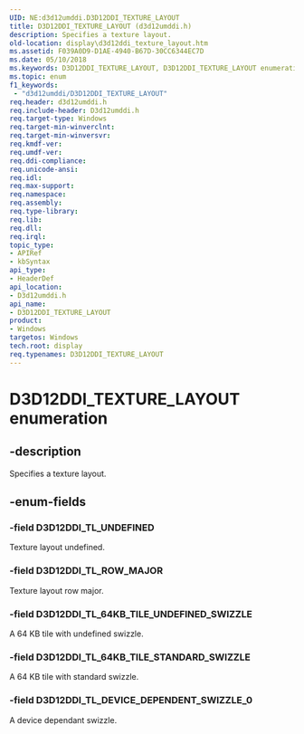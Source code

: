 ```yaml
---
UID: NE:d3d12umddi.D3D12DDI_TEXTURE_LAYOUT
title: D3D12DDI_TEXTURE_LAYOUT (d3d12umddi.h)
description: Specifies a texture layout.
old-location: display\d3d12ddi_texture_layout.htm
ms.assetid: F039A0D9-D1AE-4940-B67D-30CC6344EC7D
ms.date: 05/10/2018
ms.keywords: D3D12DDI_TEXTURE_LAYOUT, D3D12DDI_TEXTURE_LAYOUT enumeration [Display Devices], D3D12DDI_TL_64KB_TILE_STANDARD_SWIZZLE, D3D12DDI_TL_64KB_TILE_UNDEFINED_SWIZZLE, D3D12DDI_TL_DEVICE_DEPENDENT_SWIZZLE_0, D3D12DDI_TL_ROW_MAJOR, D3D12DDI_TL_UNDEFINED, d3d12umddi/D3D12DDI_TEXTURE_LAYOUT, d3d12umddi/D3D12DDI_TL_64KB_TILE_STANDARD_SWIZZLE, d3d12umddi/D3D12DDI_TL_64KB_TILE_UNDEFINED_SWIZZLE, d3d12umddi/D3D12DDI_TL_DEVICE_DEPENDENT_SWIZZLE_0, d3d12umddi/D3D12DDI_TL_ROW_MAJOR, d3d12umddi/D3D12DDI_TL_UNDEFINED, display.d3d12ddi_texture_layout
ms.topic: enum
f1_keywords:
 - "d3d12umddi/D3D12DDI_TEXTURE_LAYOUT"
req.header: d3d12umddi.h
req.include-header: D3d12umddi.h
req.target-type: Windows
req.target-min-winverclnt: 
req.target-min-winversvr: 
req.kmdf-ver: 
req.umdf-ver: 
req.ddi-compliance: 
req.unicode-ansi: 
req.idl: 
req.max-support: 
req.namespace: 
req.assembly: 
req.type-library: 
req.lib: 
req.dll: 
req.irql: 
topic_type:
- APIRef
- kbSyntax
api_type:
- HeaderDef
api_location:
- D3d12umddi.h
api_name:
- D3D12DDI_TEXTURE_LAYOUT
product:
- Windows
targetos: Windows
tech.root: display
req.typenames: D3D12DDI_TEXTURE_LAYOUT
---
```


# D3D12DDI_TEXTURE_LAYOUT enumeration


## -description


Specifies a texture layout.


## -enum-fields




### -field D3D12DDI_TL_UNDEFINED

Texture layout undefined. 


### -field D3D12DDI_TL_ROW_MAJOR

Texture layout row major.


### -field D3D12DDI_TL_64KB_TILE_UNDEFINED_SWIZZLE

A 64 KB tile with undefined swizzle.


### -field D3D12DDI_TL_64KB_TILE_STANDARD_SWIZZLE

A 64 KB tile with standard swizzle.


### -field D3D12DDI_TL_DEVICE_DEPENDENT_SWIZZLE_0

A device dependant swizzle.

